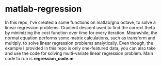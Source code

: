 # matlab-regression
In this repo, I've created a some functions on matlab/gnu octave, to solve a linear regression problems. Gradient descent used to find the correct theta by minimizing the cost function over time for every iteration. Meanwhile, the normal equation performs some matrix calculations, such as transform and multiply, to solve linear regression problems analytically. Even though, the example I provided in this repo is only one-featured data, you can also take and use the code for solving multi-variate linear regression problem. Main code to run is **regression_code.m**
